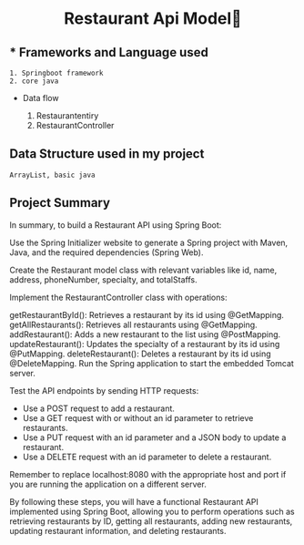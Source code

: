 <!-- Headinga -->
# <p style="text-align: center;"> Restaurant Api Model👋</p>

## * Frameworks and Language used


    1. Springboot framework
    2. core java


*  Data flow 

    1. Restaurantentiry
    2. RestaurantController
    

## Data Structure used in my project


    ArrayList, basic java




## Project Summary
 

In summary, to build a Restaurant API using Spring Boot:

Use the Spring Initializer website to generate a Spring project with Maven, Java, and the required dependencies (Spring Web).

Create the Restaurant model class with relevant variables like id, name, address, phoneNumber, specialty, and totalStaffs.

Implement the RestaurantController class with operations:

getRestaurantById(): Retrieves a restaurant by its id using @GetMapping.
getAllRestaurants(): Retrieves all restaurants using @GetMapping.
addRestaurant(): Adds a new restaurant to the list using @PostMapping.
updateRestaurant(): Updates the specialty of a restaurant by its id using @PutMapping.
deleteRestaurant(): Deletes a restaurant by its id using @DeleteMapping.
Run the Spring application to start the embedded Tomcat server.

Test the API endpoints by sending HTTP requests:

* Use a POST request to add a restaurant.
* Use a GET request with or without an id parameter to retrieve restaurants.
* Use a PUT request with an id parameter and a JSON body to update a restaurant.
* Use a DELETE request with an id parameter to delete a restaurant.
  
Remember to replace localhost:8080 with the appropriate host and port if you are running the application on a different server.

By following these steps, you will have a functional Restaurant API implemented using Spring Boot, allowing you to perform operations such as retrieving restaurants by ID, getting all restaurants, adding new restaurants, updating restaurant information, and deleting restaurants.
